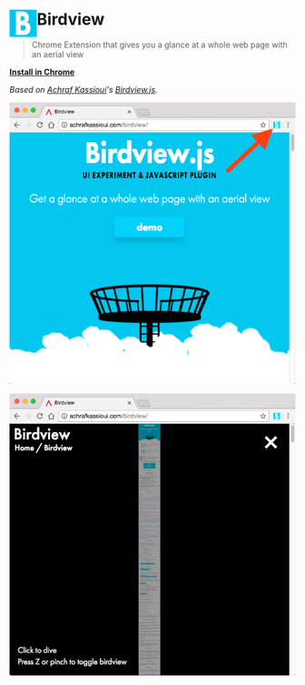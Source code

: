# <img src="icons/icon48.png" width="48" align="left"> Birdview

> Chrome Extension that gives you a glance at a whole web page with an aerial view

**[Install in Chrome](https://chrome.google.com/webstore/detail/birdview/mkkcfebffmojpmhnnhjiocmhiidjogge)**

_Based on [Achraf Kassioui](https://twitter.com/achrafkassioui)'s [Birdview.js](http://achrafkassioui.com/birdview)._

![Screenshot](./docs/screenshot.png)

![Screenshot Active](./docs/screenshot-active.png)
